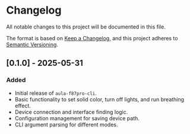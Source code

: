 # Changelog
All notable changes to this project will be documented in this file.

The format is based on [Keep a Changelog](https://keepachangelog.com/en/1.0.0/),
and this project adheres to [Semantic Versioning](https://semver.org/spec/v2.0.0.html).

## [0.1.0] - 2025-05-31
### Added
- Initial release of `aula-f87pro-cli`.
- Basic functionality to set solid color, turn off lights, and run breathing effect.
- Device connection and interface finding logic.
- Configuration management for saving device path.
- CLI argument parsing for different modes.